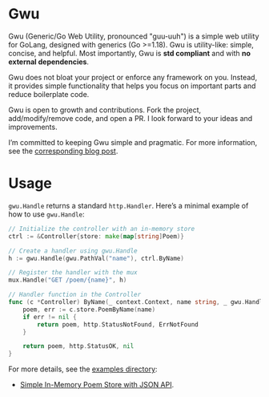 # Gwu
Gwu (Generic/Go Web Utility, pronounced "guu-uuh") is a simple web utility for GoLang, designed with generics (Go >=1.18). Gwu is utility-like: simple, concise, and helpful. Most importantly, Gwu is **std compliant** and with **no external dependencies**.

Gwu does not bloat your project or enforce any framework on you. Instead, it provides simple functionality that helps you focus on important parts and reduce boilerplate code.

Gwu is open to growth and contributions. Fork the project, add/modify/remove code, and open a PR. I look forward to your ideas and improvements.

I’m committed to keeping Gwu simple and pragmatic. For more information, see the [corresponding blog post](https://blog.ioutil.app/posts/introducing-gwu/).

# Usage
`gwu.Handle` returns a standard `http.Handler`. Here’s a minimal example of how to use `gwu.Handle`:

```go
// Initialize the controller with an in-memory store
ctrl := &Controller{store: make(map[string]Poem)}

// Create a handler using gwu.Handle
h := gwu.Handle(gwu.PathVal("name"), ctrl.ByName)

// Register the handler with the mux
mux.Handle("GET /poem/{name}", h)

// Handler function in the Controller
func (c *Controller) ByName(_ context.Context, name string, _ gwu.HandleOpts) (Poem, int, error) {
    poem, err := c.store.PoemByName(name)
    if err != nil {
        return poem, http.StatusNotFound, ErrNotFound
    }

    return poem, http.StatusOK, nil
}
```

For more details, see the [examples directory](examples):
* [Simple In-Memory Poem Store with JSON API](examples/poem).